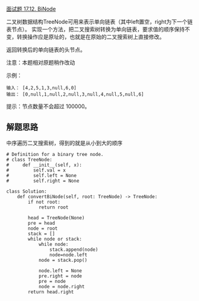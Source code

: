[面试题 17.12. BiNode](https://leetcode-cn.com/problems/binode-lcci/)



二叉树数据结构TreeNode可用来表示单向链表（其中left置空，right为下一个链表节点）。
实现一个方法，把二叉搜索树转换为单向链表，要求值的顺序保持不变，转换操作应是原址的，也就是在原始的二叉搜索树上直接修改。

返回转换后的单向链表的头节点。

注意：本题相对原题稍作改动

示例：
```
输入： [4,2,5,1,3,null,6,0]
输出： [0,null,1,null,2,null,3,null,4,null,5,null,6]
```
提示：节点数量不会超过 100000。

## 解题思路
中序遍历二叉搜索树，得到的就是从小到大的顺序
```
# Definition for a binary tree node.
# class TreeNode:
#     def __init__(self, x):
#         self.val = x
#         self.left = None
#         self.right = None

class Solution:
    def convertBiNode(self, root: TreeNode) -> TreeNode:
        if not root:
            return root
        
        head = TreeNode(None)
        pre = head
        node = root
        stack = []
        while node or stack:
            while node:
                stack.append(node)
                node=node.left
            node = stack.pop()

            node.left = None
            pre.right = node
            pre = node
            node = node.right
        return head.right
```
